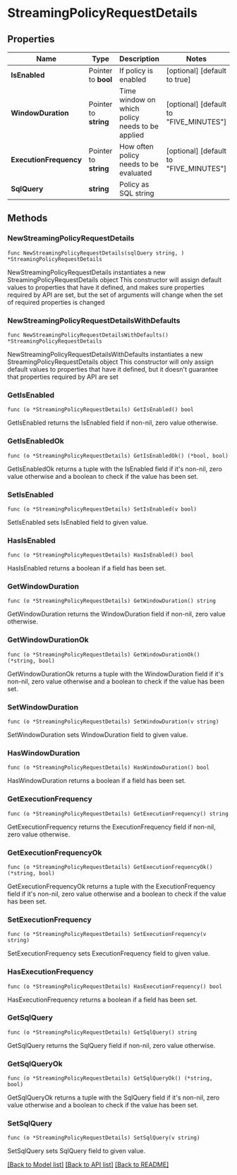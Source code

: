 # StreamingPolicyRequestDetails

## Properties

Name | Type | Description | Notes
------------ | ------------- | ------------- | -------------
**IsEnabled** | Pointer to **bool** | If policy is enabled | [optional] [default to true]
**WindowDuration** | Pointer to **string** | Time window on which policy needs to be applied | [optional] [default to "FIVE_MINUTES"]
**ExecutionFrequency** | Pointer to **string** | How often policy needs to be evaluated | [optional] [default to "FIVE_MINUTES"]
**SqlQuery** | **string** | Policy as SQL string | 

## Methods

### NewStreamingPolicyRequestDetails

`func NewStreamingPolicyRequestDetails(sqlQuery string, ) *StreamingPolicyRequestDetails`

NewStreamingPolicyRequestDetails instantiates a new StreamingPolicyRequestDetails object
This constructor will assign default values to properties that have it defined,
and makes sure properties required by API are set, but the set of arguments
will change when the set of required properties is changed

### NewStreamingPolicyRequestDetailsWithDefaults

`func NewStreamingPolicyRequestDetailsWithDefaults() *StreamingPolicyRequestDetails`

NewStreamingPolicyRequestDetailsWithDefaults instantiates a new StreamingPolicyRequestDetails object
This constructor will only assign default values to properties that have it defined,
but it doesn't guarantee that properties required by API are set

### GetIsEnabled

`func (o *StreamingPolicyRequestDetails) GetIsEnabled() bool`

GetIsEnabled returns the IsEnabled field if non-nil, zero value otherwise.

### GetIsEnabledOk

`func (o *StreamingPolicyRequestDetails) GetIsEnabledOk() (*bool, bool)`

GetIsEnabledOk returns a tuple with the IsEnabled field if it's non-nil, zero value otherwise
and a boolean to check if the value has been set.

### SetIsEnabled

`func (o *StreamingPolicyRequestDetails) SetIsEnabled(v bool)`

SetIsEnabled sets IsEnabled field to given value.

### HasIsEnabled

`func (o *StreamingPolicyRequestDetails) HasIsEnabled() bool`

HasIsEnabled returns a boolean if a field has been set.

### GetWindowDuration

`func (o *StreamingPolicyRequestDetails) GetWindowDuration() string`

GetWindowDuration returns the WindowDuration field if non-nil, zero value otherwise.

### GetWindowDurationOk

`func (o *StreamingPolicyRequestDetails) GetWindowDurationOk() (*string, bool)`

GetWindowDurationOk returns a tuple with the WindowDuration field if it's non-nil, zero value otherwise
and a boolean to check if the value has been set.

### SetWindowDuration

`func (o *StreamingPolicyRequestDetails) SetWindowDuration(v string)`

SetWindowDuration sets WindowDuration field to given value.

### HasWindowDuration

`func (o *StreamingPolicyRequestDetails) HasWindowDuration() bool`

HasWindowDuration returns a boolean if a field has been set.

### GetExecutionFrequency

`func (o *StreamingPolicyRequestDetails) GetExecutionFrequency() string`

GetExecutionFrequency returns the ExecutionFrequency field if non-nil, zero value otherwise.

### GetExecutionFrequencyOk

`func (o *StreamingPolicyRequestDetails) GetExecutionFrequencyOk() (*string, bool)`

GetExecutionFrequencyOk returns a tuple with the ExecutionFrequency field if it's non-nil, zero value otherwise
and a boolean to check if the value has been set.

### SetExecutionFrequency

`func (o *StreamingPolicyRequestDetails) SetExecutionFrequency(v string)`

SetExecutionFrequency sets ExecutionFrequency field to given value.

### HasExecutionFrequency

`func (o *StreamingPolicyRequestDetails) HasExecutionFrequency() bool`

HasExecutionFrequency returns a boolean if a field has been set.

### GetSqlQuery

`func (o *StreamingPolicyRequestDetails) GetSqlQuery() string`

GetSqlQuery returns the SqlQuery field if non-nil, zero value otherwise.

### GetSqlQueryOk

`func (o *StreamingPolicyRequestDetails) GetSqlQueryOk() (*string, bool)`

GetSqlQueryOk returns a tuple with the SqlQuery field if it's non-nil, zero value otherwise
and a boolean to check if the value has been set.

### SetSqlQuery

`func (o *StreamingPolicyRequestDetails) SetSqlQuery(v string)`

SetSqlQuery sets SqlQuery field to given value.



[[Back to Model list]](../README.md#documentation-for-models) [[Back to API list]](../README.md#documentation-for-api-endpoints) [[Back to README]](../README.md)


